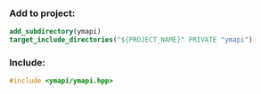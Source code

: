 ### Add to project:
```cmake
add_subdirectory(ymapi)
target_include_directories("${PROJECT_NAME}" PRIVATE "ymapi")
```

### Include:
```cpp
#include <ymapi/ymapi.hpp>
```
